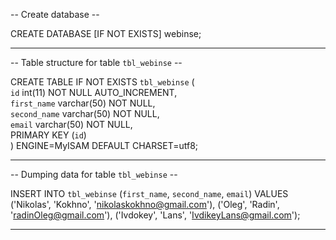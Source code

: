 -- Create database -- 

CREATE DATABASE [IF NOT EXISTS] webinse;

---------------------------------------------

-- Table structure for table `tbl_webinse` --

 CREATE TABLE IF NOT EXISTS `tbl_webinse` (  
  `id` int(11) NOT NULL AUTO_INCREMENT,  
  `first_name` varchar(50) NOT NULL,  
  `second_name` varchar(50) NOT NULL,  
  `email` varchar(50) NOT NULL,  
  PRIMARY KEY (`id`)  
 ) ENGINE=MyISAM DEFAULT CHARSET=utf8;

----------------------------------------------
 
 -- Dumping data for table `tbl_webinse` --

 INSERT INTO `tbl_webinse` (`first_name`, `second_name`, `email`) VALUES
 ('Nikolas', 'Kokhno', 'nikolaskokhno@gmail.com'),
 ('Oleg', 'Radin', 'radinOleg@gmail.com'),
 ('Ivdokey', 'Lans', 'IvdikeyLans@gmail.com');

 -----------------------------------------------